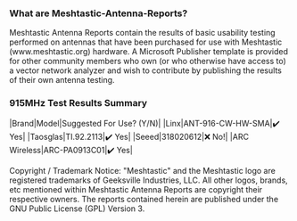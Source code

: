 ### What are Meshtastic-Antenna-Reports?

<p> Meshtastic Antenna Reports contain the results of basic usability testing performed on antennas that have been purchased for use with Meshtastic (www.meshtastic.org) hardware. A Microsoft Publisher template is provided for other community members who own (or who otherwise have access to) a vector network analyzer and wish to contribute by publishing the results of their own antenna testing.</p>

### 915MHz Test Results Summary
|Brand|Model|Suggested For Use? (Y/N)|
|Linx|ANT-916-CW-HW-SMA|:heavy_check_mark: Yes|
|Taosglas|TI.92.2113|:heavy_check_mark: Yes|
|Seeed|318020612|:x: No!|
|ARC Wireless|ARC-PA0913C01|:heavy_check_mark: Yes|














Copyright / Trademark Notice: "Meshtastic" and the Meshtastic logo are registered trademarks of Geeksville Industries, LLC. All other logos, brands, etc mentioned within Meshtastic Antenna Reports are copyright their respective owners. The reports contained herein are published under the GNU Public License (GPL) Version 3. 
